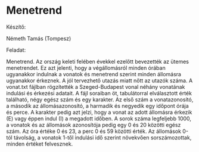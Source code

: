 # Menetrend

Készítő:

Németh Tamás (Tompesz)

Feladat:

Menetrend.
Az ország keleti felében évekkel ezelőtt bevezették az ütemes menetrendet. Ez azt jelenti,
hogy a végállomásról minden órában ugyanakkor indulnak a vonatok és menetrend szerint
minden állomásra ugyanakkor érkeznek. A jól tervezhető utazás miatt nőtt az utazók száma.
A vonat.txt fájlban rögzítették a Szeged-Budapest vonal néhány vonatának indulási és
érkezési adatait. A fájl soraiban öt, tabulátorral elválasztott érték található, négy egész szám és
egy karakter. Az első szám a vonatazonosító, a második az állomásazonosító, a harmadik és
negyedik egy időpont órája és perce. A karakter pedig azt jelzi, hogy a vonat az adott állomásra
érkezik (E) vagy éppen indul (I) a megadott időben.
A sorok száma legfeljebb 1000, a vonatok és az állomások azonosítója pedig egy 0 és 20
közötti egész szám. Az óra értéke 0 és 23, a perc 0 és 59 közötti érték. Az állomások 0-tól
távolság, a vonatok 1-től indulási idő szerint növekvően sorszámozottak, minden értéket
felvesznek.